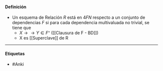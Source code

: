 #### Definición
- Un esquema de Relación $R$ está en $4FN$ respecto a un conjunto de dependencias $F$ si para cada dependencia multivaluada no trivial, se tiene que 
	- $X\rightarrow\rightarrow Y\in F⁺$  ([[Clausura de F - BD]])
	- X es [[Superclave]] de R
***
#### Etiquetas
- #Anki 